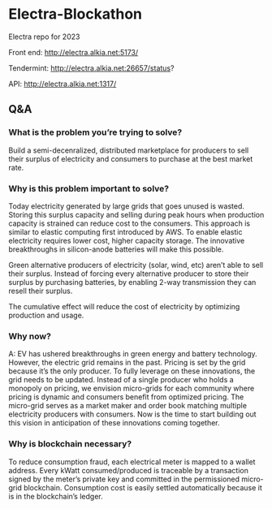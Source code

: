 # Electra-Blockathon
Electra repo for 2023

Front end:
http://electra.alkia.net:5173/

Tendermint:
http://electra.alkia.net:26657/status?

API:
http://electra.alkia.net:1317/

## Q&A
### What is the problem you’re trying to solve?
Build a semi-decenralized, distributed marketplace for producers to sell their surplus of electricity and consumers to purchase at the best market rate.

### Why is this problem important to solve?
Today electricity generated by large grids that goes unused is wasted. Storing this surplus capacity and selling during peak hours when production capacity is strained can reduce cost to the consumers. This approach is similar to elastic computing first introduced by AWS. To enable elastic electricity requires lower cost, higher capacity storage. The innovative breakthroughs in silicon-anode batteries will make this possible. 

Green alternative producers of electricity (solar, wind, etc) aren’t able to sell their surplus. 	Instead of forcing every alternative producer to store their surplus by purchasing batteries, by enabling 2-way transmission they can resell their surplus. 

The cumulative effect will reduce the cost of electricity by optimizing production and usage.

### Why now?
A: EV has ushered breakthroughs in green energy and battery technology. However, the electric grid remains in the past. Pricing is set by the grid because it’s the only producer. To fully leverage on these innovations, the grid needs to be updated. Instead of a single producer who holds a monopoly on pricing, we envision micro-grids for each community where pricing is dynamic and consumers benefit from optimized pricing. The micro-grid serves as a market maker and order book matching multiple electricity producers with consumers. 
Now is the time to start building out this vision in anticipation of these innovations coming together.

### Why is blockchain necessary?
To reduce consumption fraud, each electrical meter is mapped to a wallet address. Every kWatt consumed/produced is traceable by a transaction signed by the meter’s private key and committed in the permissioned micro-grid blockchain. Consumption cost is easily settled automatically because it is in the blockchain’s ledger.
